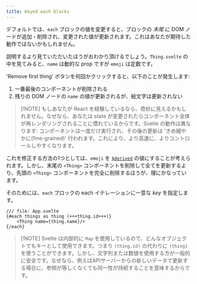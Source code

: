 ```yaml
---
title: Keyed each blocks
---
```


デフォルトでは、`each` ブロックの値を変更すると、ブロックの _末尾_ に DOM ノードが追加・削除され、変更された値が更新されます。これはあなたが期待した動作ではないかもしれません。

説明するより見ていただいたほうがおわかり頂けるでしょう。`Thing.svelte` の中を見てみると、`name` は動的な prop ですが `emoji` は定数です。

'Remove first thing' ボタンを何回かクリックすると、以下のことが発生します:

1. 一番最後のコンポーネントが削除される
2. 残りの DOM ノードの `name` の値が更新されるが、絵文字は更新されない

> [!NOTE] もしあなたが React を経験しているなら、奇妙に見えるかもしれません。なぜなら、あなたは state が変更されたらコンポーネント全体が再レンダリングされることに慣れているからです。Svelte の動作は異なります: コンポーネントは一度だけ実行され、その後の更新は 'きめ細やかに(fine-grained)' 行われます。これにより、より高速に、よりコントロールしやすくなります。

これを修正する方法の1つとしては、`emoji` を [`$derived`](derived-state) の値にすることが考えられます。しかし、末尾の `<Thing>` コンポーネントを削除して全てを更新するより、先頭の `<Thing>` コンポーネントを完全に削除するほうが、理にかなっています。

そのためには、`each` ブロックの each イテレーションに一意な _key_ を指定します。

```svelte
/// file: App.svelte
{#each things as thing (+++thing.id+++)}
	<Thing name={thing.name}/>
{/each}
```

> [!NOTE] Svelte は内部的に `Map` を使用しているので、どんなオブジェクトでもキーとして使用できます。つまり `(thing.id)` の代わりに `(thing)` を使うことができます。しかし、文字列または数値を使用する方が一般的に安全です。なぜなら、例えばAPIサーバーからの新しいデータで更新する場合に、参照が等しくなくても同一性が持続することを意味するからです。
